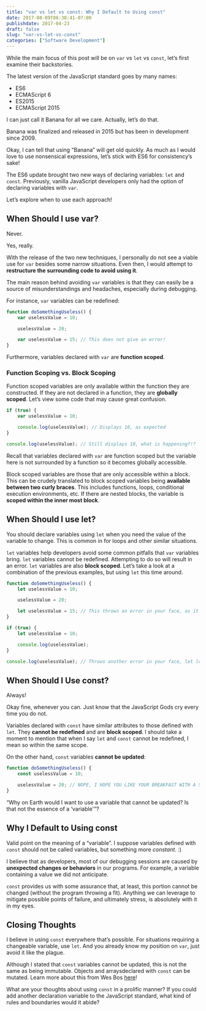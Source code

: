 ```yaml
---
title: "var vs let vs const: Why I Default to Using const"
date: 2017-08-09T06:38:41-07:00
publishdate: 2017-04-23
draft: false
slug: "var-vs-let-vs-const"
categories: ["Software Development"]
---
```


While the main focus of this post will be on `var` vs `let` vs `const`, let’s first examine their backstories.

The latest version of the JavaScript standard goes by many names:

- ES6
- ECMAScript 6
- ES2015
- ECMAScript 2015

I can just call it Banana for all we care. Actually, let’s do that.

Banana was finalized and released in 2015 but has been in development since 2009.

Okay, I can tell that using “Banana”​ will get old quickly. As much as I would love to use nonsensical expressions, let’s stick with ES6 for consistency’s sake!

The ES6 update brought two new ways of declaring variables: `let` and `const`.​ Previously, vanilla JavaScript developers only had the option of declaring variables with `var`.

Let’s explore when to use each approach!

## When Should I use var?

​Never.

Yes, really.

With the release of the two new techniques, I personally do not see a viable use for `var` besides some narrow situations. Even then, I would attempt to **restructure the surrounding code to avoid using it**.

The main reason behind avoiding `var` variables is that they can easily be a source of misunderstandings and headaches, especially during debugging.

For instance, `var` variables can be redefined:

```js
function doSomethingUseless() {
    var uselessValue = 10;

    uselessValue = 20;

    var uselessValue = 15; // This does not give an error!
}
```

Furthermore, variables declared with `var` are **function scoped**.

### Function Scoping vs. Block Scoping

Function scoped variables ​are only available within the function they are constructed. If they are not declared in a function, they are **globally scoped**. Let’s view some code that may cause great confusion.

```js
if (true) {
    var uselessValue = 10;

    console.log(uselessValue); // Displays 10, as expected
}

console.log(uselessValue); // Still displays 10, what is happening?!?
```

Recall that variables declared with `var` are function scoped​ but the variable here is not surrounded by a function so it becomes globally accessible.

Block scoped variables are those that are only accessible within a block. This can be crudely translated to block scoped variables​ being **available between two curly braces**. This includes functions, loops, conditional execution environments, etc. If there are nested blocks, the variable is **scoped within the inner most block**.

## When Should I use let?​

​You should declare variables using `let` when you need the value of the variable to change. This is common in for loops and other similar situations.

`let` variables help developers avoid some common pitfalls that `var` variables bring.​ `let` variables cannot be redefined. Attempting to do so will result in an error. `let` variables are also **block scoped**. Let’s take a look at a combination of the previous examples, but using `let` this time around.

```js
function doSomethingUseless() {
    let uselessValue = 10;

    uselessValue = 20;

    let uselessValue = 15; // This throws an error in your face, as it should
}

if (true) {
    let uselessValue = 10;

    console.log(uselessValue);
}

console.log(uselessValue); // Throws another error in your face, let loves throwing things in people's faces
```

## When Should I Use const?​

Always!

Okay fine, whenever you can. Just know that the JavaScript Gods cry every time you do not.

Variables declared with `const` have similar attributes to those defined with `let`. They **cannot be redefined** and are **block scoped**. I should take a moment to mention that when I say `let` and `const` cannot be redefined, I mean so within the same scope.

On the other hand, `const` variables **cannot be updated**:​

```js
function doSomethingUseless() {
    const uselessValue = 10;

    uselessValue = 20; // NOPE, I HOPE YOU LIKE YOUR BREAKFAST WITH A SIDE OF ERRORS!
}
```

“Why on Earth would I want to use a variable that cannot be updated? Is that not the essence of a ‘variable'”?

## Why I Default to Using const​

​Valid point on the meaning of a “variable”. I suppose variables defined with `const` should not be called variables, but something more *constant*. :)

I believe that as developers, most of our debugging sessions are caused by **unexpected changes or behaviors** in our programs.​ For example, a variable containing a value we did not anticipate.

`const` provides us with some assurance that, at least, this portion cannot be changed (without the program throwing a fit). Anything we can leverage to mitigate possible points of failure, and ultimately stress, is absolutely with it in my eyes.

## Closing Thoughts​

I believe in using `const` everywhere that’s possible.​ For situations requiring a changeable variable, use `let`. And you already know my position on `var`, just avoid it like the plague.

Although I stated that `const` variables cannot be updated, this is not the same as being immutable. Objects and arrays ​declared with `const` can be mutated. Learn more about this from Wes Bos <a href="http://wesbos.com/let-vs-const/" target="_blank" rel="nofollow">here</a>!

What are your thoughts about using `const` in a prolific manner?​ If you could add another declaration variable to the JavaScript standard, what kind of rules and boundaries would it abide?
